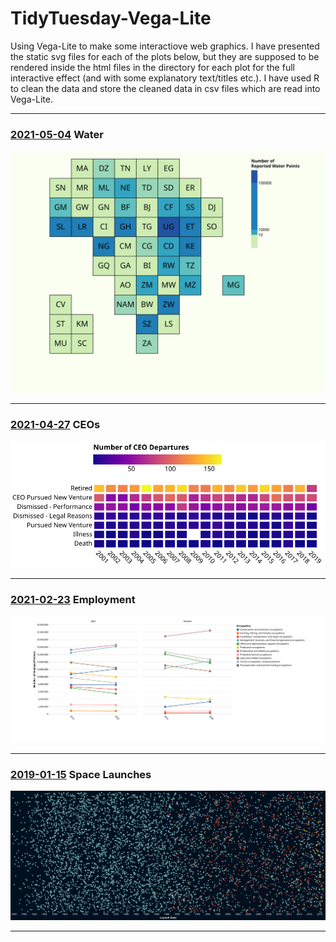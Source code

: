 # TidyTuesday-Vega-Lite

Using Vega-Lite to make some interactiove web graphics. I have presented the static svg files for each of the plots below, but they are supposed to be rendered inside the html files in the directory for each plot for the full interactive effect (and with some explanatory text/titles etc.). I have used R to clean the data and store the cleaned data in csv files which are read into Vega-Lite. 

***

### [2021-05-04](https://github.com/josephedwardoreilly/TidyTuesday-Vega-Lite/blob/main/2021_05_04_Water/Water_tiles.json) ‍ Water
<img src="https://raw.githubusercontent.com/josephedwardoreilly/TidyTuesday-Vega-Lite/main/2021_05_04_Water/visualization.svg?sanitize=true">

***

### [2021-04-27](https://github.com/josephedwardoreilly/TidyTuesday-Vega-Lite/blob/main/2021_04_27_CEOs/CEOs_Stripes.json) ‍ CEOs
<img src="https://raw.githubusercontent.com/josephedwardoreilly/TidyTuesday-Vega-Lite/main/2021_04_27_CEOs/visualization.svg?sanitize=true">

***

### [2021-02-23](https://github.com/josephedwardoreilly/TidyTuesday-Vega-Lite/blob/main/2021_02_23_Employment/Employment_Area.json) ‍ Employment
<img src="https://raw.githubusercontent.com/josephedwardoreilly/TidyTuesday-Vega-Lite/main/2021_02_23_Employment/visualization.svg?sanitize=true">

***

### [2019-01-15](https://github.com/josephedwardoreilly/TidyTuesday-Vega-Lite/blob/main/2019_01_15_Launches/Launches_points.json) ‍ Space Launches
<img src="https://raw.githubusercontent.com/josephedwardoreilly/TidyTuesday-Vega-Lite/main/2019_01_15_Launches/visualization.svg?sanitize=true">

***